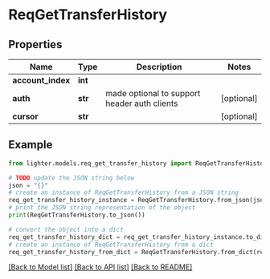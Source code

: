 # ReqGetTransferHistory


## Properties

Name | Type | Description | Notes
------------ | ------------- | ------------- | -------------
**account_index** | **int** |  | 
**auth** | **str** |  made optional to support header auth clients | [optional] 
**cursor** | **str** |  | [optional] 

## Example

```python
from lighter.models.req_get_transfer_history import ReqGetTransferHistory

# TODO update the JSON string below
json = "{}"
# create an instance of ReqGetTransferHistory from a JSON string
req_get_transfer_history_instance = ReqGetTransferHistory.from_json(json)
# print the JSON string representation of the object
print(ReqGetTransferHistory.to_json())

# convert the object into a dict
req_get_transfer_history_dict = req_get_transfer_history_instance.to_dict()
# create an instance of ReqGetTransferHistory from a dict
req_get_transfer_history_from_dict = ReqGetTransferHistory.from_dict(req_get_transfer_history_dict)
```
[[Back to Model list]](../README.md#documentation-for-models) [[Back to API list]](../README.md#documentation-for-api-endpoints) [[Back to README]](../README.md)


